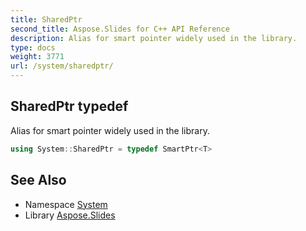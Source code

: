 ```yaml
---
title: SharedPtr
second_title: Aspose.Slides for C++ API Reference
description: Alias for smart pointer widely used in the library.
type: docs
weight: 3771
url: /system/sharedptr/
---
```

## SharedPtr typedef


Alias for smart pointer widely used in the library.

```cpp
using System::SharedPtr = typedef SmartPtr<T>
```


## See Also

* Namespace [System](../)
* Library [Aspose.Slides](../../)